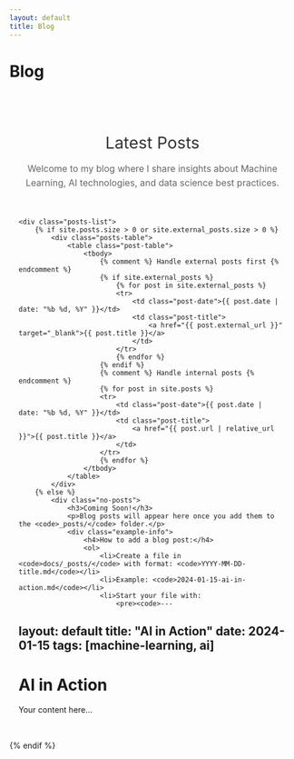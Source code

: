 ```yaml
---
layout: default
title: Blog
---
```


# Blog

<div class="page-content">
    <div class="intro-section">
        <h2>Latest Posts</h2>
        <p>Welcome to my blog where I share insights about Machine Learning, AI technologies, and data science best practices.</p>
    </div>

    <div class="posts-list">
        {% if site.posts.size > 0 or site.external_posts.size > 0 %}
            <div class="posts-table">
                <table class="post-table">
                    <tbody>
                        {% comment %} Handle external posts first {% endcomment %}
                        {% if site.external_posts %}
                            {% for post in site.external_posts %}
                            <tr>
                                <td class="post-date">{{ post.date | date: "%b %d, %Y" }}</td>
                                <td class="post-title">
                                    <a href="{{ post.external_url }}" target="_blank">{{ post.title }}</a>
                                </td>
                            </tr>
                            {% endfor %}
                        {% endif %}
                        {% comment %} Handle internal posts {% endcomment %}
                        {% for post in site.posts %}
                        <tr>
                            <td class="post-date">{{ post.date | date: "%b %d, %Y" }}</td>
                            <td class="post-title">
                                <a href="{{ post.url | relative_url }}">{{ post.title }}</a>
                            </td>
                        </tr>
                        {% endfor %}
                    </tbody>
                </table>
            </div>
        {% else %}
            <div class="no-posts">
                <h3>Coming Soon!</h3>
                <p>Blog posts will appear here once you add them to the <code>_posts/</code> folder.</p>
                <div class="example-info">
                    <h4>How to add a blog post:</h4>
                    <ol>
                        <li>Create a file in <code>docs/_posts/</code> with format: <code>YYYY-MM-DD-title.md</code></li>
                        <li>Example: <code>2024-01-15-ai-in-action.md</code></li>
                        <li>Start your file with:
                            <pre><code>---
layout: default
title: "AI in Action"
date: 2024-01-15
tags: [machine-learning, ai]
---

# AI in Action

Your content here...</code></pre>
                        </li>
                    </ol>
                </div>
            </div>
        {% endif %}
    </div>
</div>

<style>
.page-content {
    max-width: 600px;
    margin: 0 auto;
    padding: 2rem 1rem;
}

.intro-section {
    text-align: center;
    margin-bottom: 3rem;
}

.intro-section h2 {
    color: #333;
    font-size: 1.8rem;
    margin-bottom: 1rem;
    font-weight: 400;
}

.intro-section p {
    font-size: 1rem;
    color: #666;
    line-height: 1.6;
}

.posts-table {
  max-width: 700px;
  margin: 0 auto;
  background: #fafafa;
  border-radius: 12px;
  padding: 1.5rem;
  border: 1px solid #f0f0f0;
}

.post-table {
  width: 100%;
  border-collapse: separate;
  border-spacing: 0;
  font-size: 0.95rem;
}

.post-table tbody tr {
  transition: all 0.2s ease;
  border-radius: 8px;
}

.post-table tbody tr:hover {
  background-color: rgba(0, 0, 0, 0.02);
  transform: translateY(-1px);
}

.post-table tbody tr:last-child {
  border-bottom: none;
}

.post-table td {
  padding: 1.2rem 1rem;
  vertical-align: middle;
  border: none;
}

.post-date {
  color: #666;
  font-size: 0.85rem;
  font-weight: 500;
  white-space: nowrap;
  font-family: 'SF Mono', 'Monaco', 'Inconsolata', 'Roboto Mono', monospace;
  width: 100px;
  text-align: left;
  letter-spacing: 0.3px;
}

.post-title {
  padding-left: 1.5rem;
}

.post-title a {
  color: #333;
  text-decoration: none;
  font-weight: 500;
  font-size: 1rem;
  line-height: 1.5;
  transition: color 0.2s ease;
  display: block;
}

.post-title a:hover {
  color: #000;
  text-decoration: underline;
  text-decoration-thickness: 1px;
  text-underline-offset: 2px;
}

.no-posts {
    text-align: center;
    padding: 3rem 2rem;
    background: #f8f9fa;
    border-radius: 10px;
}

.no-posts h3 {
    color: #333;
    margin-bottom: 1rem;
}

.example-info {
    text-align: left;
    max-width: 500px;
    margin: 2rem auto 0;
    padding: 1.5rem;
    background: white;
    border-radius: 8px;
    border: 1px solid #e9ecef;
}

.example-info h4 {
    color: #333;
    margin-bottom: 1rem;
}

.example-info ol {
    margin-bottom: 1rem;
}

.example-info li {
    margin-bottom: 0.5rem;
    color: #555;
}

.example-info pre {
    background: #f1f3f4;
    padding: 1rem;
    border-radius: 4px;
    overflow-x: auto;
    font-size: 0.9rem;
}

.example-info code {
    background: #f1f3f4;
    padding: 0.2rem 0.4rem;
    border-radius: 3px;
    font-size: 0.9rem;
}

.example-info pre code {
    background: none;
    padding: 0;
}

@media (max-width: 768px) {
    .page-content {
        padding: 1rem;
    }
    
    .intro-section h2 {
        font-size: 1.6rem;
    }
    
    .posts-table {
        padding: 1rem;
    }
    
    .post-table {
        font-size: 0.9rem;
    }
    
    .post-table td {
        padding: 1rem 0.5rem;
    }
    
    .post-date {
        font-size: 0.8rem;
        width: 80px;
    }
    
    .post-title {
        padding-left: 1rem;
    }
    
    .post-title a {
        font-size: 0.9rem;
    }
}
</style>